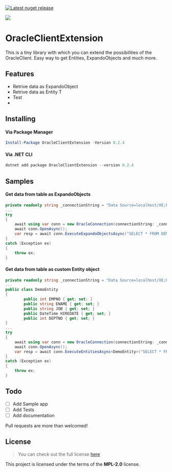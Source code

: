 [![Latest nuget release](https://img.shields.io/nuget/v/OracleClientExtension?style=flat-square&label=nuget)](https://www.nuget.org/packages/OracleClientExtension)

![](https://github.com/sdaniil/OracleClientExtension/blob/master/OracleClientExtension/images/OracleClientExtesion.png)

# OracleClientExtension
This is a tiny library with which you can extend the possibilities of the OracleClient. Easy way to get Entities, ExpandoObjects and much more.

## Features
- Retrive data as ExpandoObject
- Retrive data as Entity T
- Test
- 

## Installing
#### Via Package Manager 
```powershell
Install-Package OracleClientExtension -Version 0.2.4
```
#### Via .NET CLI
```powershell
dotnet add package OracleClientExtension --version 0.2.4
```

## Samples
#### Get data from table as ExpandoObjects
```c#
private readonly string _connectionString = "Data Source=localhost/XE;Persist Security Info=True;User ID=USER;Password=PASSWORD";
...
try
{
    await using var conn = new OracleConnection(connectionString: _connectionString);
    await conn.OpenAsync();
    var resp = await conn.ExecuteExpandoObjectsAsync("SELECT * FROM DEMO WHERE ROWNUM <= 10");
}
catch (Exception ex)
{
    throw ex;
}
```

#### Get data from table as custom Entity object
```c#
private readonly string _connectionString = "Data Source=localhost/XE;Persist Security Info=True;User ID=USER;Password=PASSWORD";
...
public class DemoEntity
{
		public int EMPNO { get; set; }
		public string ENAME { get; set; }
		public string JOB { get; set; }
		public DateTime HIREDATE { get; set; }
		public int DEPTNO { get; set; }
}
...
try
{
    await using var conn = new OracleConnection(connectionString: _connectionString);
    await conn.OpenAsync();
    var resp = await conn.ExecuteEntitiesAsync<DemoEntity>("SELECT * FROM DEMO WHERE ROWNUM <= 10");
}
catch (Exception ex)
{
    throw ex;
}
```

## Todo
- [ ] Add Sample app
- [ ] Add Tests
- [ ] Add documentation

Pull requests are more than welcomed!

## License
>You can check out the full license [here](https://github.com/sdaniil/OracleClientExtension/blob/master/LICENSE)

This project is licensed under the terms of the **MPL-2.0** license.
